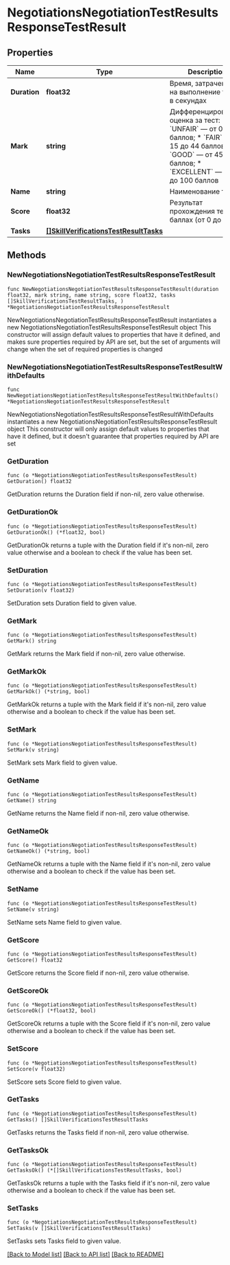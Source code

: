 # NegotiationsNegotiationTestResultsResponseTestResult

## Properties

Name | Type | Description | Notes
------------ | ------------- | ------------- | -------------
**Duration** | **float32** | Время, затраченное на выполнение теста, в секундах | 
**Mark** | **string** | Дифференцированная оценка за тест: * &#x60;UNFAIR&#x60; — от 0 до 14 баллов; * &#x60;FAIR&#x60; — от 15 до 44 баллов; * &#x60;GOOD&#x60; — от 45 до 79 баллов; * &#x60;EXCELLENT&#x60; — от 80 до 100 баллов  | 
**Name** | **string** | Наименование теста | 
**Score** | **float32** | Результат прохождения теста в баллах (от 0 до 100) | 
**Tasks** | [**[]SkillVerificationsTestResultTasks**](SkillVerificationsTestResultTasks.md) |  | 

## Methods

### NewNegotiationsNegotiationTestResultsResponseTestResult

`func NewNegotiationsNegotiationTestResultsResponseTestResult(duration float32, mark string, name string, score float32, tasks []SkillVerificationsTestResultTasks, ) *NegotiationsNegotiationTestResultsResponseTestResult`

NewNegotiationsNegotiationTestResultsResponseTestResult instantiates a new NegotiationsNegotiationTestResultsResponseTestResult object
This constructor will assign default values to properties that have it defined,
and makes sure properties required by API are set, but the set of arguments
will change when the set of required properties is changed

### NewNegotiationsNegotiationTestResultsResponseTestResultWithDefaults

`func NewNegotiationsNegotiationTestResultsResponseTestResultWithDefaults() *NegotiationsNegotiationTestResultsResponseTestResult`

NewNegotiationsNegotiationTestResultsResponseTestResultWithDefaults instantiates a new NegotiationsNegotiationTestResultsResponseTestResult object
This constructor will only assign default values to properties that have it defined,
but it doesn't guarantee that properties required by API are set

### GetDuration

`func (o *NegotiationsNegotiationTestResultsResponseTestResult) GetDuration() float32`

GetDuration returns the Duration field if non-nil, zero value otherwise.

### GetDurationOk

`func (o *NegotiationsNegotiationTestResultsResponseTestResult) GetDurationOk() (*float32, bool)`

GetDurationOk returns a tuple with the Duration field if it's non-nil, zero value otherwise
and a boolean to check if the value has been set.

### SetDuration

`func (o *NegotiationsNegotiationTestResultsResponseTestResult) SetDuration(v float32)`

SetDuration sets Duration field to given value.


### GetMark

`func (o *NegotiationsNegotiationTestResultsResponseTestResult) GetMark() string`

GetMark returns the Mark field if non-nil, zero value otherwise.

### GetMarkOk

`func (o *NegotiationsNegotiationTestResultsResponseTestResult) GetMarkOk() (*string, bool)`

GetMarkOk returns a tuple with the Mark field if it's non-nil, zero value otherwise
and a boolean to check if the value has been set.

### SetMark

`func (o *NegotiationsNegotiationTestResultsResponseTestResult) SetMark(v string)`

SetMark sets Mark field to given value.


### GetName

`func (o *NegotiationsNegotiationTestResultsResponseTestResult) GetName() string`

GetName returns the Name field if non-nil, zero value otherwise.

### GetNameOk

`func (o *NegotiationsNegotiationTestResultsResponseTestResult) GetNameOk() (*string, bool)`

GetNameOk returns a tuple with the Name field if it's non-nil, zero value otherwise
and a boolean to check if the value has been set.

### SetName

`func (o *NegotiationsNegotiationTestResultsResponseTestResult) SetName(v string)`

SetName sets Name field to given value.


### GetScore

`func (o *NegotiationsNegotiationTestResultsResponseTestResult) GetScore() float32`

GetScore returns the Score field if non-nil, zero value otherwise.

### GetScoreOk

`func (o *NegotiationsNegotiationTestResultsResponseTestResult) GetScoreOk() (*float32, bool)`

GetScoreOk returns a tuple with the Score field if it's non-nil, zero value otherwise
and a boolean to check if the value has been set.

### SetScore

`func (o *NegotiationsNegotiationTestResultsResponseTestResult) SetScore(v float32)`

SetScore sets Score field to given value.


### GetTasks

`func (o *NegotiationsNegotiationTestResultsResponseTestResult) GetTasks() []SkillVerificationsTestResultTasks`

GetTasks returns the Tasks field if non-nil, zero value otherwise.

### GetTasksOk

`func (o *NegotiationsNegotiationTestResultsResponseTestResult) GetTasksOk() (*[]SkillVerificationsTestResultTasks, bool)`

GetTasksOk returns a tuple with the Tasks field if it's non-nil, zero value otherwise
and a boolean to check if the value has been set.

### SetTasks

`func (o *NegotiationsNegotiationTestResultsResponseTestResult) SetTasks(v []SkillVerificationsTestResultTasks)`

SetTasks sets Tasks field to given value.



[[Back to Model list]](../README.md#documentation-for-models) [[Back to API list]](../README.md#documentation-for-api-endpoints) [[Back to README]](../README.md)


